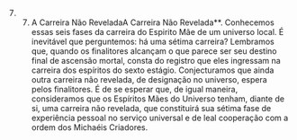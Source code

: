 ﻿7. 7. A Carreira Não ReveladaA Carreira Não Revelada**. Conhecemos essas seis fases da carreira do Espirito Mãe de um universo local. É inevitável que perguntemos: há uma sétima carreira? Lembramos que, quando os finalitores alcançam o que parece ser seu destino final de ascensão mortal, consta do registro que eles ingressam na carreira dos espíritos do sexto estágio. Conjecturamos que ainda outra carreira não revelada, de designação no universo, espera pelos finalitores. É de se esperar que, de igual maneira, consideramos que os Espíritos Mães do Universo tenham, diante de si, uma carreira não revelada, que constituirá sua sétima fase de experiência pessoal no serviço universal e de leal cooperação com a ordem dos Michaéis Criadores.